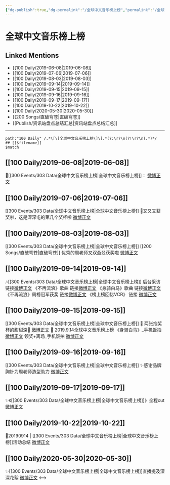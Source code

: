```yaml
---
{"dg-publish":true,"dg-permalink":"/全球中文音乐榜上榜","permalink":"/全球中文音乐榜上榜/","created":"2023-03-24T16:47:06.000+08:00","updated":"2023-04-10T16:46:24.000+08:00"}
---
```


# 全球中文音乐榜上榜

## Linked Mentions
- [[100 Daily/2019-06-08\|2019-06-08]]
- [[100 Daily/2019-07-06\|2019-07-06]]
- [[100 Daily/2019-08-03\|2019-08-03]]
- [[100 Daily/2019-09-14\|2019-09-14]]
- [[100 Daily/2019-09-15\|2019-09-15]]
- [[100 Daily/2019-09-16\|2019-09-16]]
- [[100 Daily/2019-09-17\|2019-09-17]]
- [[100 Daily/2019-10-22\|2019-10-22]]
- [[100 Daily/2020-05-30\|2020-05-30]]
- [[200 Songs/直破穹苍\|直破穹苍]]
- [[Publish/资讯站盘点总结汇总\|资讯站盘点总结汇总]]


---

```expander
path:"100 Daily" /.*\[\[全球中文音乐榜上榜\]\].*(?:\r?\n(?!\r?\n).*)*/
## [[$filename]]
$match
```
## [[100 Daily/2019-06-08\|2019-06-08]]
🌿[[300 Events/303 Data/全球中文音乐榜上榜\|全球中文音乐榜上榜]]：
[微博正文](https://m.weibo.cn/6466290670/4381021015170092)

## [[100 Daily/2019-07-06\|2019-07-06]]
[[300 Events/303 Data/全球中文音乐榜上榜\|全球中文音乐榜上榜]]
🌛又又又获奖啦，这是深深屯的第几个奖杯啦
[微博正文](https://m.weibo.cn/6466290670/4391170811544477)
## [[100 Daily/2019-08-03\|2019-08-03]]
[[300 Events/303 Data/全球中文音乐榜上榜\|全球中文音乐榜上榜]] [[200 Songs/直破穹苍\|直破穹苍]]
优秀的周老师又双叒叕获奖啦
[微博正文](https://m.weibo.cn/6466290670/4401344393765368)

## [[100 Daily/2019-09-14\|2019-09-14]]
🎶[[300 Events/303 Data/全球中文音乐榜上榜\|全球中文音乐榜上榜]]
后台采访 链接[微博正文](https://m.weibo.cn/6466290670/4416520169975963)
《不再流浪》歌曲 链接[微博正文](https://m.weibo.cn/6466290670/4416530596524652)
《身骑白马》歌曲 链接[微博正文](https://m.weibo.cn/6466290670/4416530462660571)
《不再流浪》周榜冠军获奖 链接[微博正文](https://m.weibo.cn/6466290670/4416535466789567)
《榜上榜回忆VCR》 链接
[微博正文](https://m.weibo.cn/6466290670/4416537433671498)
## [[100 Daily/2019-09-15\|2019-09-15]]
[[300 Events/303 Data/全球中文音乐榜上榜\|全球中文音乐榜上榜]]
🌿 两张抱奖杯的甜甜深🐰 [微博正文](https://weibo.com/6466290670/I74N0FmN8)
🌿 2019.9.14全球中文音乐榜上榜
《身骑白马》_手机饭拍 [微博正文](https://weibo.com/6466290670/I70QEdBqp)
领奖+离场_手机饭拍 [微博正文](https://weibo.com/6466290670/I76sYhWNU)
## [[100 Daily/2019-09-16\|2019-09-16]]
[[300 Events/303 Data/全球中文音乐榜上榜\|全球中文音乐榜上榜]]
✨感谢品牌胸针为周老师造型助力
[微博正文](https://m.weibo.cn/6466290670/4417124850260729)
## [[100 Daily/2019-09-17\|2019-09-17]]
✨《[[300 Events/303 Data/全球中文音乐榜上榜\|全球中文音乐榜上榜]]》全程cut
[微博正文](https://m.weibo.cn/6466290670/4417591566756277)
## [[100 Daily/2019-10-22\|2019-10-22]]
🌟20190914 | [[300 Events/303 Data/全球中文音乐榜上榜\|全球中文音乐榜上榜]]活动总结
[微博正文](https://m.weibo.cn/6466290670/4430158842604175)
## [[100 Daily/2020-05-30\|2020-05-30]]
✨[[300 Events/303 Data/全球中文音乐榜上榜\|全球中文音乐榜上榜]]直播提及深深花絮 [微博正文](https://m.weibo.cn/6466290670/4510417202873635)
<-->
